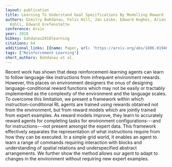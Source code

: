 ```yaml
---
layout: publication
title: Learning To Understand Goal Specifications By Modelling Reward
authors: Dzmitry Bahdanau, Felix Hill, Jan Leike, Edward Hughes, Arian Hosseini, Pushmeet
  Kohli, Edward Grefenstette
conference: Arxiv
year: 2018
bibkey: bahdanau2018learning
citations: 64
additional_links: [{name: Paper, url: 'https://arxiv.org/abs/1806.01946'}]
tags: ["Reinforcement Learning"]
short_authors: Bahdanau et al.
---
```

Recent work has shown that deep reinforcement-learning agents can learn to
follow language-like instructions from infrequent environment rewards. However,
this places on environment designers the onus of designing language-conditional
reward functions which may not be easily or tractably implemented as the
complexity of the environment and the language scales. To overcome this
limitation, we present a framework within which instruction-conditional RL
agents are trained using rewards obtained not from the environment, but from
reward models which are jointly trained from expert examples. As reward models
improve, they learn to accurately reward agents for completing tasks for
environment configurations---and for instructions---not present amongst the
expert data. This framework effectively separates the representation of what
instructions require from how they can be executed. In a simple grid world, it
enables an agent to learn a range of commands requiring interaction with blocks
and understanding of spatial relations and underspecified abstract
arrangements. We further show the method allows our agent to adapt to changes
in the environment without requiring new expert examples.